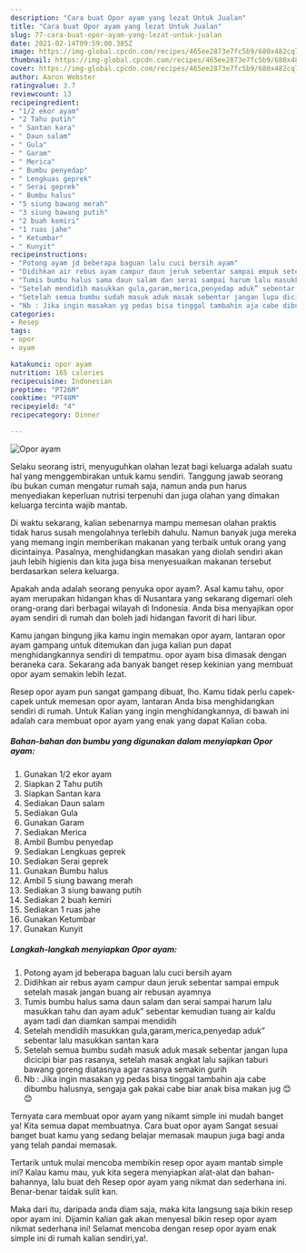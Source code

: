 ```yaml
---
description: "Cara buat Opor ayam yang lezat Untuk Jualan"
title: "Cara buat Opor ayam yang lezat Untuk Jualan"
slug: 77-cara-buat-opor-ayam-yang-lezat-untuk-jualan
date: 2021-02-14T09:59:00.385Z
image: https://img-global.cpcdn.com/recipes/465ee2873e7fc5b9/680x482cq70/opor-ayam-foto-resep-utama.jpg
thumbnail: https://img-global.cpcdn.com/recipes/465ee2873e7fc5b9/680x482cq70/opor-ayam-foto-resep-utama.jpg
cover: https://img-global.cpcdn.com/recipes/465ee2873e7fc5b9/680x482cq70/opor-ayam-foto-resep-utama.jpg
author: Aaron Webster
ratingvalue: 3.7
reviewcount: 13
recipeingredient:
- "1/2 ekor ayam"
- "2 Tahu putih"
- " Santan kara"
- " Daun salam"
- " Gula"
- " Garam"
- " Merica"
- " Bumbu penyedap"
- " Lengkuas geprek"
- " Serai geprek"
- " Bumbu halus"
- "5 siung bawang merah"
- "3 siung bawang putih"
- "2 buah kemiri"
- "1 ruas jahe"
- " Ketumbar"
- " Kunyit"
recipeinstructions:
- "Potong ayam jd beberapa baguan lalu cuci bersih ayam"
- "Didihkan air rebus ayam campur daun jeruk sebentar sampai empuk setelah masak jangan buang air rebusan ayamnya"
- "Tumis bumbu halus sama daun salam dan serai sampai harum lalu masukkan tahu dan ayam aduk” sebentar kemudian tuang air kaldu ayam tadi dan diamkan sampai mendidih"
- "Setelah mendidih masukkan gula,garam,merica,penyedap aduk” sebentar lalu masukkan santan kara"
- "Setelah semua bumbu sudah masuk aduk masak sebentar jangan lupa dicicipi biar pas rasanya, setelah masak angkat lalu sajikan taburi bawang goreng diatasnya agar rasanya semakin gurih"
- "Nb : Jika ingin masakan yg pedas bisa tinggal tambahin aja cabe dibumbu halusnya, sengaja gak pakai cabe biar anak bisa makan jug 😊😊"
categories:
- Resep
tags:
- opor
- ayam

katakunci: opor ayam 
nutrition: 165 calories
recipecuisine: Indonesian
preptime: "PT26M"
cooktime: "PT48M"
recipeyield: "4"
recipecategory: Dinner

---
```



![Opor ayam](https://img-global.cpcdn.com/recipes/465ee2873e7fc5b9/680x482cq70/opor-ayam-foto-resep-utama.jpg)

Selaku seorang istri, menyuguhkan olahan lezat bagi keluarga adalah suatu hal yang menggembirakan untuk kamu sendiri. Tanggung jawab seorang ibu bukan cuman mengatur rumah saja, namun anda pun harus menyediakan keperluan nutrisi terpenuhi dan juga olahan yang dimakan keluarga tercinta wajib mantab.

Di waktu  sekarang, kalian sebenarnya mampu memesan olahan praktis tidak harus susah mengolahnya terlebih dahulu. Namun banyak juga mereka yang memang ingin memberikan makanan yang terbaik untuk orang yang dicintainya. Pasalnya, menghidangkan masakan yang diolah sendiri akan jauh lebih higienis dan kita juga bisa menyesuaikan makanan tersebut berdasarkan selera keluarga. 



Apakah anda adalah seorang penyuka opor ayam?. Asal kamu tahu, opor ayam merupakan hidangan khas di Nusantara yang sekarang digemari oleh orang-orang dari berbagai wilayah di Indonesia. Anda bisa menyajikan opor ayam sendiri di rumah dan boleh jadi hidangan favorit di hari libur.

Kamu jangan bingung jika kamu ingin memakan opor ayam, lantaran opor ayam gampang untuk ditemukan dan juga kalian pun dapat menghidangkannya sendiri di tempatmu. opor ayam bisa dimasak dengan beraneka cara. Sekarang ada banyak banget resep kekinian yang membuat opor ayam semakin lebih lezat.

Resep opor ayam pun sangat gampang dibuat, lho. Kamu tidak perlu capek-capek untuk memesan opor ayam, lantaran Anda bisa menghidangkan sendiri di rumah. Untuk Kalian yang ingin menghidangkannya, di bawah ini adalah cara membuat opor ayam yang enak yang dapat Kalian coba.

<!--inarticleads1-->

##### Bahan-bahan dan bumbu yang digunakan dalam menyiapkan Opor ayam:

1. Gunakan 1/2 ekor ayam
1. Siapkan 2 Tahu putih
1. Siapkan  Santan kara
1. Sediakan  Daun salam
1. Sediakan  Gula
1. Gunakan  Garam
1. Sediakan  Merica
1. Ambil  Bumbu penyedap
1. Sediakan  Lengkuas geprek
1. Sediakan  Serai geprek
1. Gunakan  Bumbu halus
1. Ambil 5 siung bawang merah
1. Sediakan 3 siung bawang putih
1. Sediakan 2 buah kemiri
1. Sediakan 1 ruas jahe
1. Gunakan  Ketumbar
1. Gunakan  Kunyit




<!--inarticleads2-->

##### Langkah-langkah menyiapkan Opor ayam:

1. Potong ayam jd beberapa baguan lalu cuci bersih ayam
1. Didihkan air rebus ayam campur daun jeruk sebentar sampai empuk setelah masak jangan buang air rebusan ayamnya
1. Tumis bumbu halus sama daun salam dan serai sampai harum lalu masukkan tahu dan ayam aduk” sebentar kemudian tuang air kaldu ayam tadi dan diamkan sampai mendidih
1. Setelah mendidih masukkan gula,garam,merica,penyedap aduk” sebentar lalu masukkan santan kara
1. Setelah semua bumbu sudah masuk aduk masak sebentar jangan lupa dicicipi biar pas rasanya, setelah masak angkat lalu sajikan taburi bawang goreng diatasnya agar rasanya semakin gurih
1. Nb : Jika ingin masakan yg pedas bisa tinggal tambahin aja cabe dibumbu halusnya, sengaja gak pakai cabe biar anak bisa makan jug 😊😊




Ternyata cara membuat opor ayam yang nikamt simple ini mudah banget ya! Kita semua dapat membuatnya. Cara buat opor ayam Sangat sesuai banget buat kamu yang sedang belajar memasak maupun juga bagi anda yang telah pandai memasak.

Tertarik untuk mulai mencoba membikin resep opor ayam mantab simple ini? Kalau kamu mau, yuk kita segera menyiapkan alat-alat dan bahan-bahannya, lalu buat deh Resep opor ayam yang nikmat dan sederhana ini. Benar-benar taidak sulit kan. 

Maka dari itu, daripada anda diam saja, maka kita langsung saja bikin resep opor ayam ini. Dijamin kalian gak akan menyesal bikin resep opor ayam nikmat sederhana ini! Selamat mencoba dengan resep opor ayam enak simple ini di rumah kalian sendiri,ya!.

